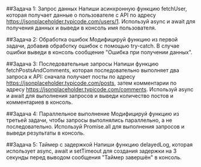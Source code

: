 ##Задача 1: Запрос данных
Напиши асинхронную функцию fetchUser, которая получает данные о пользователе с API по адресу https://jsonplaceholder.typicode.com/users/1. Используй async и await для получения данных и выведи в консоль имя пользователя.

##Задача 2: Обработка ошибок
Модифицируй функцию из первой задачи, добавив обработку ошибок с помощью try-catch. В случае ошибки выведи в консоль сообщение "Ошибка при получении данных".

##Задача 3: Последовательные запросы
Напиши функцию fetchPostsAndComments, которая последовательно выполняет два запроса к API: сначала получает посты по адресу https://jsonplaceholder.typicode.com/posts, затем комментарии по адресу https://jsonplaceholder.typicode.com/comments. Используй async и await для выполнения запросов и выведи количество постов и комментариев в консоль.

##Задача 4: Параллельное выполнение
Модифицируй функцию из третьей задачи, чтобы запросы выполнялись параллельно, а не последовательно. Используй Promise.all для выполнения запросов и выведи результаты в консоль.

##Задача 5: Таймер с задержкой
Напиши функцию delayedLog, которая использует async, await и setTimeout для создания задержки на 3 секунды перед выводом сообщения "Таймер завершён" в консоль.

